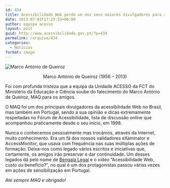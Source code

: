 ```yaml
---
id: 434
title: Acessibilidade Web perde um dos seus maiores divulgadores para a língua portuguesa
date: 2013-07-03T17:23:53+00:00
author: equipa acesso
layout: post
guid: http://www.acessibilidade.gov.pt/?p=434
permalink: /arquivo/434
categories:
  - Notícias
format: image
---
```

<img class="aligncenter" src="http://www.bengalalegal.com/sites/default/files/wud-2011-palestra.jpg" alt="Marco António de Queiroz" />

<p style="text-align:center">
  Marco António de Queiroz (1956 &#8211; 2013)
</p>

Foi com profunda tristeza que a equipa da Unidade ACESSO da FCT do Ministério da Educação e Ciência soube do falecimento do Marco António de Queiroz, MAQ para os amigos.

O MAQ foi um dos principais divulgadores da acessibilidade Web no Brasil, mas também em Portugal, sendo a sua opinião e dicas extremamente respeitadas no Fórum de Acessibilidade, lista de discussão online que acompanhou praticamente desde o seu início, em 1998.

Nunca o conhecemos pessoalmente mas trocámos, através da Internet, muito conhecimento. Era um fã dos nossos validadores eXaminator e AccessMonitor, que usava com frequência nas suas múltiplas ações de formação. Deixa-nos como legado vários escritos e iniciativas que, certamente, os amigos irão preservar e dar continuidade. Um desses legados dá pelo nome de [Bengala Legal](http://www.bengalalegal.com) e o vídeo &#8220;Acessibilidade Web, custo ou benefício?&#8221;, no qual é um dos protagonistas passou várias vezes em ações de sensibilização em Portugal.

<address title="Equipa ACESSO da FCT">
  Até sempre MAQ e obrigado!
</address>